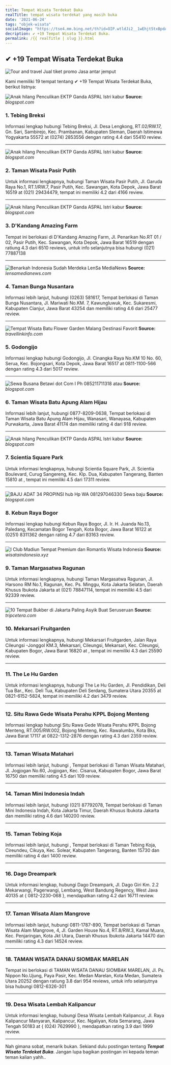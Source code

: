 ```yaml
---
title: Tempat Wisata Terdekat Buka
realTitle: tempat wisata terdekat yang masih buka
date: '2021-06-24'
tags: "objek-wisata"
socialImage: "https://tse4.mm.bing.net/th?id=OIP.wtldJi2__1wEhjt5txBpdAHaEe&amp;pid=15.1"
decription: ✔ +19 Tempat Wisata Terdekat Buka.
permalink: /{{ realTitle | slug }}.html
---
```


## ✔ +19 Tempat Wisata Terdekat Buka

![Tour and travel Jual tiket promo Jasa antar jemput ](http://2.bp.blogspot.com/-exZ7ZvY3qi4/Vm9lvDc_cGI/AAAAAAAAAAQ/OHLWAWThoSA/s1600/LION%2BAIR%2B259.jpg)



Kami memiliki 19 tempat tentang ✔ +19 Tempat Wisata Terdekat Buka, berikut listnya:



![Anak hilang Penculikan EKTP Ganda  ASPAL Istri kabur ](https://tse3.mm.bing.net/th?id=OIP.ffZEwsvaCT4t1Z5yRh0cTAHaIC&amp;pid=15.1)
**Source:** _blogspot.com_


### 1. Tebing Breksi



Informasi lengkap hubungi Tebing Breksi, Jl. Desa Lengkong, RT.02/RW.17, Gn. Sari, Sambirejo, Kec. Prambanan, Kabupaten Sleman, Daerah Istimewa Yogyakarta 55572 at (0274) 2853556 dengan rating 4.4 dari 55410 review.

---


![Anak hilang Penculikan EKTP Ganda  ASPAL Istri kabur ](https://tse3.mm.bing.net/th?id=OIP.3pCTDnlRpNUZTR_GzcAzpAHaFT&amp;pid=15.1)
**Source:** _blogspot.com_


### 2. Taman Wisata Pasir Putih



Untuk informasi lengkapnya, hubungi Taman Wisata Pasir Putih, Jl. Garuda Raya No.1, RT.1/RW.7, Pasir Putih, Kec. Sawangan, Kota Depok, Jawa Barat 16519 at (021) 29434479, tempat ini memiliki 4.2 dari 4166 review.

---


![Anak hilang Penculikan EKTP Ganda  ASPAL Istri kabur ](https://tse4.mm.bing.net/th?id=OIP.F3CgKeX3RQTk0EM0w4XYpgHaD4&amp;pid=15.1)
**Source:** _blogspot.com_


### 3. D&#039;Kandang Amazing Farm



Tempat ini berlokasi di D&#039;Kandang Amazing Farm, Jl. Penarikan No.RT 01 / 02, Pasir Putih, Kec. Sawangan, Kota Depok, Jawa Barat 16519 dengan ratiung 4.3 dari 6510 reviews, untuk info selanjutnya bisa hubungi (021) 77887138

---


![Benarkah Indonesia Sudah Merdeka  LenSa MediaNews](https://tse3.mm.bing.net/th?id=OIP.UMYcTPgZI3D6aYQenrSWGwHaHa&amp;pid=15.1)
**Source:** _lensamedianews.com_


### 4. Taman Bunga Nusantara



Informasi lebih lanjut, hubungi (0263) 581617, Tempat berlokasi di Taman Bunga Nusantara, Jl. Mariwati No.KM. 7, Kawungluwuk, Kec. Sukaresmi, Kabupaten Cianjur, Jawa Barat 43254 dan memiliki rating 4.6 dari 25477 review.

---


![Tempat Wisata Batu Flower Garden Malang Destinasi Favorit ](https://tse2.mm.bing.net/th?id=OIP.487wB1LcsogDC_JnGnLCvgHaFr&amp;pid=15.1)
**Source:** _travellinkinfo.com_


### 5. Godongijo



Informasi lengkap hubungi Godongijo, Jl. Cinangka Raya No.KM 10 No. 60, Serua, Kec. Bojongsari, Kota Depok, Jawa Barat 16517 at 0811-1100-566 dengan rating 4.3 dari 5017 review.

---


![Sewa Busana Betawi dot Com I Ph 085211711318 atau ](https://tse1.mm.bing.net/th?id=OIP.Cqq6rz_M3w5LStJEzevPqAAAAA&amp;pid=15.1)
**Source:** _blogspot.com_


### 6. Taman Wisata Batu Apung Alam Hijau



Informasi lebih lanjut, hubungi 0877-8209-0638, Tempat berlokasi di Taman Wisata Batu Apung Alam Hijau, Wanasari, Wanayasa, Kabupaten Purwakarta, Jawa Barat 41174 dan memiliki rating 4 dari 918 review.

---


![Anak hilang Penculikan EKTP Ganda  ASPAL Istri kabur ](https://tse2.mm.bing.net/th?id=OIP.zIfzDFwYk79qHO6PbiZ7vwHaFm&amp;pid=15.1)
**Source:** _blogspot.com_


### 7. Scientia Square Park



Untuk informasi lengkapnya, hubungi Scientia Square Park, Jl. Scientia Boulevard, Curug Sangereng, Kec. Klp. Dua, Kabupaten Tangerang, Banten 15810 at , tempat ini memiliki 4.5 dari 17311 review.

---


![BAJU ADAT 34 PROPINSI hub Hp  WA 081297046330 Sewa baju ](https://tse2.mm.bing.net/th?id=OIP.qexUkOsxvfvYwHyapBhxcgHaD4&amp;pid=15.1)
**Source:** _blogspot.com_


### 8. Kebun Raya Bogor



Informasi lengkap hubungi Kebun Raya Bogor, Jl. Ir. H. Juanda No.13, Paledang, Kecamatan Bogor Tengah, Kota Bogor, Jawa Barat 16122 at (0251) 8311362 dengan rating 4.7 dari 83163 review.

---


![I Club Madiun Tempat Premium dan Romantis  Wisata Indonesia](https://tse2.mm.bing.net/th?id=OIP.94Y-JpiMF5Ximqc41r0_CwHaJQ&amp;pid=15.1)
**Source:** _wisataindonesia.xyz_


### 9. Taman Margasatwa Ragunan



Untuk informasi lengkapnya, hubungi Taman Margasatwa Ragunan, Jl. Harsono RM No.1, Ragunan, Kec. Ps. Minggu, Kota Jakarta Selatan, Daerah Khusus Ibukota Jakarta at (021) 78847114, tempat ini memiliki 4.5 dari 92339 review.

---


![10 Tempat Bukber di Jakarta Paling Asyik Buat Seruseruan ](https://tse3.mm.bing.net/th?id=OIP.9Ob9wm9dRv4j5IL1-jZWtgHaEK&amp;pid=15.1)
**Source:** _tripcetera.com_


### 10. Mekarsari Fruitgarden



Untuk informasi lengkapnya, hubungi Mekarsari Fruitgarden, Jalan Raya Cileungsi -Jonggol KM.3, Mekarsari, Cileungsi, Mekarsari, Kec. Cileungsi, Kabupaten Bogor, Jawa Barat 16820 at , tempat ini memiliki 4.3 dari 25590 review.

---


### 11. The Le Hu Garden



Untuk informasi lengkapnya, hubungi The Le Hu Garden, Jl. Pendidikan, Deli Tua Bar., Kec. Deli Tua, Kabupaten Deli Serdang, Sumatera Utara 20355 at 0821-6152-5824, tempat ini memiliki 4.2 dari 3479 review.

---


### 12. Situ Rawa Gede Wisata Perahu KPPL Bojong Menteng



Informasi lengkap hubungi Situ Rawa Gede Wisata Perahu KPPL Bojong Menteng, RT.005/RW.002, Bojong Menteng, Kec. Rawalumbu, Kota Bks, Jawa Barat 17117 at 0822-1312-2876 dengan rating 4.3 dari 2359 review.

---


### 13. Taman Wisata Matahari



Informasi lebih lanjut, hubungi , Tempat berlokasi di Taman Wisata Matahari, Jl. Jogjogan No.60, Jogjogan, Kec. Cisarua, Kabupaten Bogor, Jawa Barat 16750 dan memiliki rating 4.5 dari 109 review.

---


### 14. Taman Mini Indonesia Indah



Informasi lebih lanjut, hubungi (021) 87792078, Tempat berlokasi di Taman Mini Indonesia Indah, Kota Jakarta Timur, Daerah Khusus Ibukota Jakarta dan memiliki rating 4.6 dari 140200 review.

---


### 15. Taman Tebing Koja



Informasi lebih lanjut, hubungi , Tempat berlokasi di Taman Tebing Koja, Cireundeu, Cikuya, Kec. Solear, Kabupaten Tangerang, Banten 15730 dan memiliki rating 4 dari 1400 review.

---


### 16. Dago Dreampark



Untuk informasi lengkap, hubungi Dago Dreampark, Jl. Dago Giri Km. 2.2 Mekarwangi, Pagerwangi, Lembang, West Bandung Regency, West Java 40135 at { 0812-2230-068 }, mendapatkan rating 4.2 dari 16711 review.

---


### 17. Taman Wisata Alam Mangrove



Informasi lebih lanjut, hubungi 0811-1787-890, Tempat berlokasi di Taman Wisata Alam Mangrove, 4, Jl. Garden House No.4, RT.8/RW.3, Kamal Muara, Kec. Penjaringan, Kota Jkt Utara, Daerah Khusus Ibukota Jakarta 14470 dan memiliki rating 4.3 dari 14524 review.

---


### 18. TAMAN WISATA DANAU SIOMBAK MARELAN



Tempat ini berlokasi di TAMAN WISATA DANAU SIOMBAK MARELAN, Jl. Ps. Nippon No.Ujung, Paya Pasir, Kec. Medan Marelan, Kota Medan, Sumatera Utara 20252 dengan ratiung 3.8 dari 954 reviews, untuk info selanjutnya bisa hubungi 0812-6326-301

---


### 19. Desa Wisata Lembah Kalipancur



Untuk informasi lengkap, hubungi Desa Wisata Lembah Kalipancur, Jl. Raya Kalipancur Manyaran, Kalipancur, Kec. Ngaliyan, Kota Semarang, Jawa Tengah 50183 at { (024) 7629990 }, mendapatkan rating 3.9 dari 1999 review.

---









Nah gimana sobat, menarik bukan. Sekiand dulu postingan tentang ***Tempat Wisata Terdekat Buka***. Jangan lupa bagikan postingan ini kepada teman teman kalian yahh..
